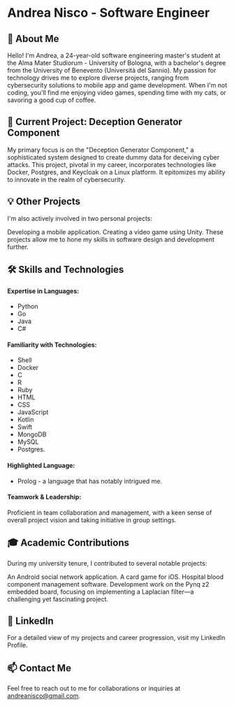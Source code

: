 # Andrea Nisco - Software Engineer

## 👋 About Me
Hello! I'm Andrea, a 24-year-old software engineering master's student at the Alma Mater Studiorum - University of Bologna, with a bachelor's degree from the University of Benevento (Università del Sannio). My passion for technology drives me to explore diverse projects, ranging from cybersecurity solutions to mobile app and game development. When I'm not coding, you'll find me enjoying video games, spending time with my cats, or savoring a good cup of coffee.

## 🚀 Current Project: Deception Generator Component
My primary focus is on the "Deception Generator Component," a sophisticated system designed to create dummy data for deceiving cyber attacks. This project, pivotal in my career, incorporates technologies like Docker, Postgres, and Keycloak on a Linux platform. It epitomizes my ability to innovate in the realm of cybersecurity.

## 💡 Other Projects
I'm also actively involved in two personal projects:

Developing a mobile application.
Creating a video game using Unity.
These projects allow me to hone my skills in software design and development further.

## 🛠 Skills and Technologies
#### Expertise in Languages: 
* Python
* Go
* Java
* C#
#### Familiarity with Technologies: 
* Shell
* Docker
* C
* R
* Ruby
* HTML
* CSS
* JavaScript
* Kotlin
* Swift
* MongoDB
* MySQL
* Postgres.
#### Highlighted Language: 
* Prolog - a language that has notably intrigued me.
#### Teamwork & Leadership: 
Proficient in team collaboration and management, with a keen sense of overall project vision and taking initiative in group settings.
## 🎓 Academic Contributions
During my university tenure, I contributed to several notable projects:

An Android social network application.
A card game for iOS.
Hospital blood component management software.
Development work on the Pynq z2 embedded board, focusing on implementing a Laplacian filter—a challenging yet fascinating project.
## 📄 LinkedIn
For a detailed view of my projects and career progression, visit my LinkedIn Profile.

## 📫 Contact Me
Feel free to reach out to me for collaborations or inquiries at andreanisco@gmail.com.


